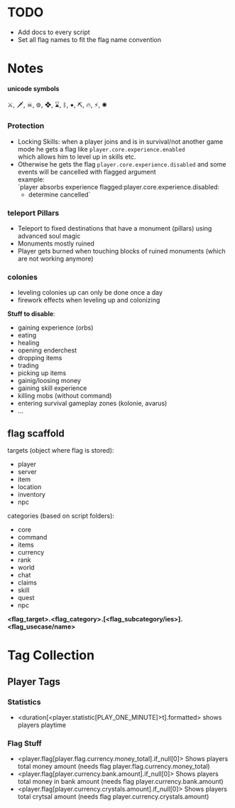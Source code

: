 # TODO

- Add docs to every script
- Set all flag names to fit the flag name convention

# Notes

#### unicode symbols

⚔, 🗡, ☠, ⊚, ❖, ⌛, ᛔ, ✦, ⛏, 🔥, ⚡, ✺

### Protection
- Locking Skills: when a player joins and is in survival/not another game mode he gets a flag like `player.core.experience.enabled`  
which allows him to level up in skills etc.
- Otherwise he gets the flag `player.core.experience.disabled` and some events will be cancelled with flagged argument  
example:  
`player absorbs experience flagged:player.core.experience.disabled:  
  - determine cancelled`

### teleport Pillars

- Teleport to fixed destinations that have a monument (pillars) using advanced soul magic
- Monuments mostly ruined
- Player gets burned when touching blocks of ruined monuments (which are not working anymore)

### colonies

- leveling colonies up can only be done once a day
- firework effects when leveling up and colonizing

**Stuff to disable**:

- gaining experience (orbs)
- eating
- healing
- opening enderchest
- dropping items
- trading
- picking up items
- gainig/loosing money
- gaining skill experience
- killing mobs (without command)
- entering survival gameplay zones (kolonie, avarus)
- ...

## flag scaffold

targets (object where flag is stored):
- player
- server
- item
- location
- inventory
- npc

categories (based on script folders):
- core
- command
- items
- currency
- rank
- world
- chat
- claims
- skill
- quest
- npc

**<flag_target>.<flag_category>.[<flag_subcategory/ies>].<flag_usecase/name>**

# Tag Collection

## Player Tags

### Statistics

- <duration[<player.statistic[PLAY_ONE_MINUTE]>t].formatted>
  shows players playtime

### Flag Stuff

- <player.flag[player.flag.currency.money_total].if_null[0]>
  Shows players total money amount (needs flag player.flag.currency.money_total)
- <player.flag[player.currency.bank.amount].if_null[0]>
  Shows players total money in bank amount (needs flag player.currency.bank.amount)
- <player.flag[player.currency.crystals.amount].if_null[0]>
  Shows players total crytsal amount (needs flag player.currency.crystals.amount)